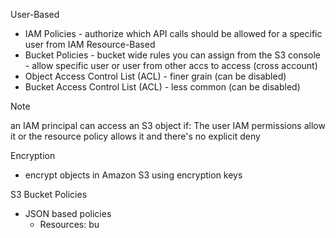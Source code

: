 User-Based
- IAM Policies - authorize which API calls should be allowed for a specific user from IAM
Resource-Based
- Bucket Policies - bucket wide rules you can assign from the S3 console - allow specific user or user from other accs to access (cross account)
- Object Access Control List (ACL) - finer grain (can be disabled)
- Bucket Access Control List (ACL) - less common (can be disabled)

> [!NOTE]
> an IAM principal can access an S3 object if:
> The user IAM permissions allow it or the resource policy allows it
> and there's no explicit deny

Encryption
- encrypt objects in Amazon S3 using encryption keys

S3 Bucket Policies
- JSON based policies
	- Resources: bu
